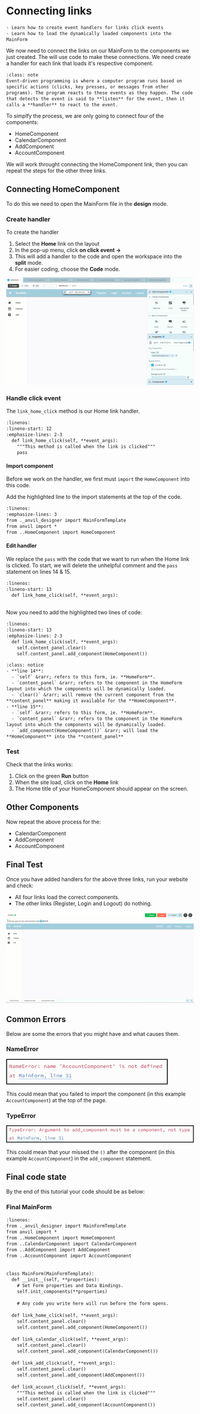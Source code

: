 # Connecting links

```{topic} In this tutorial you will:
- Learn how to create event handlers for links click events
- Learn how to load the dynamically loaded components into the MainForm
```

We now need to connect the links on our MainForm to the components we just created. The will use code to make these connections. We need create a handler for each link that loads it's respective component.

```{admonition} Event Driven Program
:class: note
Event-driven programming is where a computer program runs based on specific actions (clicks, key presses, or messages from other programs). The program reacts to these events as they happen. The code that detects the event is said to **listen** for the event, then it calls a **handler** to react to the event.
```

To simplfy the process, we are only going to connect four of the components:

- HomeComponent
- CalendarComponent
- AddComponent
- AccountComponent

We will work throught connecting the HomeComponent link, then you can repeat the steps for the other three links.

## Connecting HomeComponent

To do this we need to open the MainForm file in the **design** mode.

### Create handler

To create the handler

1. Select the **Home** link on the layout
2. In the pop-up menu, click **on click event &rarr;**
3. This will add a handler to the code and open the workspace into the **split** mode. 
4. For easier coding, choose the **Code** mode.

![handler](./assets/img/08/create_handler.gif)

### Handle click event

The `link_home_click` method is our Home link handler. 

```{code-block} python
:linenos:
:lineno-start: 12
:emphasize-lines: 2-3
  def link_home_click(self, **event_args):
    """This method is called when the link is clicked"""
    pass
```

#### Import component

Before we work on the handler, we first must `import` the `HomeComponent` into this code.

Add the highlighted line to the import statements at the top of the code.

```{code-block} python
:linenos:
:emphasize-lines: 3
from ._anvil_designer import MainFormTemplate
from anvil import *
from ..HomeComponent import HomeComponent
```

#### Edit handler

We replace the `pass` with the code that we want to run when the Home link is clicked. To start, we will delete the unhelpful comment and the `pass` statement on lines 14 & 15.

```{code-block} python
:linenos:
:lineno-start: 13
  def link_home_click(self, **event_args):
    
```

Now you need to add the highlighted two lines of code:

```{code-block} python
:linenos:
:lineno-start: 13
:emphasize-lines: 2-3
  def link_home_click(self, **event_args):
    self.content_panel.clear()
    self.content_panel.add_component(HomeComponent())
```

```{admonition} Code explaination
:class: notice
- **line 14**:
  - `self` &rarr; refers to this form, ie. **HomeForm**.
  - `content_panel` &rarr; refers to the component in the HomeForm layout into which the components will be dynamically loaded.
  - `clear()` &rarr; will remove the current component from the **content_panel** making it available for the **HomeComponent**.
- **line 15**:
  - `self` &rarr; refers to this form, ie. **HomeForm**.
  - `content_panel` &rarr; refers to the component in the HomeForm layout into which the components will be dynamically loaded.
  - `add_component(HomeComponent())` &rarr; will load the **HomeComponent** into the **content_panel**
```

### Test

Check that the links works:

1. Click on the green **Run** button
2. When the site load, click on the **Home** link
3. The Home title of your HomeComponent should appear on the screen.


## Other Components

Now repeat the above process for the:

- CalendarComponent
- AddComponent
- AccountComponent

## Final Test

Once you have added handlers for the above three links, run your website and check:

- All four links load the correct components.
- The other links (Register, Login and Logout) do nothing.

![test](./assets/img/08/test.gif)

## Common Errors

Below are some the errors that you might have and what causes them.

### NameError

![component not defined](./assets/img/08/component_not_defined.png)

This could mean that you failed to import the component (in this example `AccountComponent`) at the top of the page.

### TypeError

![type error](./assets/img/08/type_error.png)

This could mean that your missed the `()` after the component (in this example `AccountComponent`) in the `add_component` statement.

## Final code state

By the end of this tutorial your code should be as below:

### Final MainForm

```{code-block} python
:linenos:
from ._anvil_designer import MainFormTemplate
from anvil import *
from ..HomeComponent import HomeComponent
from ..CalendarComponent import CalendarComponent
from ..AddComponent import AddComponent
from ..AccountComponent import AccountComponent


class MainForm(MainFormTemplate):
  def __init__(self, **properties):
    # Set Form properties and Data Bindings.
    self.init_components(**properties)

    # Any code you write here will run before the form opens.

  def link_home_click(self, **event_args):
    self.content_panel.clear()
    self.content_panel.add_component(HomeComponent())

  def link_calendar_click(self, **event_args):
    self.content_panel.clear()
    self.content_panel.add_component(CalendarComponent())

  def link_add_click(self, **event_args):
    self.content_panel.clear()
    self.content_panel.add_component(AddComponent())

  def link_account_click(self, **event_args):
    """This method is called when the link is clicked"""
    self.content_panel.clear()
    self.content_panel.add_component(AccountComponent())
```